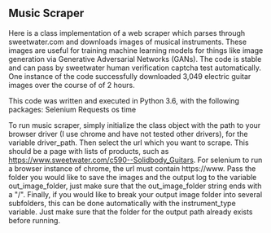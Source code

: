 ## Music Scraper
Here is a class implementation of a web scraper which parses through sweetwater.com and downloads images of musical instruments. These images are useful for training machine learning models for things like image generation via Generative Adversarial Networks (GANs). The code is stable and can pass by sweetwater human verification captcha test automatically. One instance of the code successfully downloaded 3,049 electric guitar images over the course of of 2 hours.
  
This code was written and executed in Python 3.6, with the following packages:
Selenium
Requests
os
time
  
To run music scraper, simply initialize the class object with the path to your browser driver (I use chrome and have not tested other drivers), for the variable driver_path. Then select the url which you want to scrape. This should be a page with lists of products, such as https://www.sweetwater.com/c590--Solidbody_Guitars. For selenium to run a browser instance of chrome, the url must contain https://www. Pass the folder you would like to save the images and the output log to the variable out_image_folder, just make sure that the out_image_folder string ends with a "/". Finally, if you would like to break your output image folder into several subfolders, this can be done automatically with the instrument_type variable. Just make sure that the folder for the output path already exists before running.


